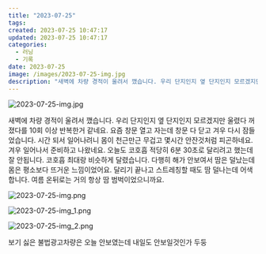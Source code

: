 ```yaml
---
title: "2023-07-25"
tags:
created: 2023-07-25 10:47:17
updated: 2023-07-25 10:47:17
categories:
  - 러닝
  - 기록
date: 2023-07-25
image: /images/2023-07-25-img.jpg
description: "새벽에 차량 경적이 울려서 깼습니다. 우리 단지인지 옆 단지인지 모르겠지만 울렸다 꺼졌다를 10회 이상 반복한거 같네요. 요즘 창문 열고 자는데 창문 다 닫고 겨우 다시 잠들었습니다. 시간 되서 일어나려니 몸이 천근만근 무겁고 몇시간 안잔것처럼 피곤하네요. 겨우 일어나서 준비하고 나왔네"
---
```


![2023-07-25-img.jpg](/images/2023-07-25-img.jpg)
 
 

새벽에 차량 경적이 울려서 깼습니다. 우리 단지인지 옆 단지인지 모르겠지만 울렸다 꺼졌다를 10회 이상 반복한거 같네요. 요즘 창문 열고 자는데 창문 다 닫고 겨우 다시 잠들었습니다. 시간 되서 일어나려니 몸이 천근만근 무겁고 몇시간 안잔것처럼 피곤하네요. 겨우 일어나서 준비하고 나왔네요.
오늘도 코호흡 적당히 6분 30초로 달리려고 했는데 잘 안됩니다. 코호흡 최대랑 비슷하게 달렸습니다. 다행히 해가 안보여서 땀은 덜났는데 몸은 평소보다 뜨거운 느낌이었어요. 달리기 끝나고 스트레칭할 때도 땀 덜나는데 어색합니다. 여름 온뒤로는 거의 항상 땀 범벅이었으니까요.

 
 ![2023-07-25-img.png](/images/2023-07-25-img.png)
 
 

 
 ![2023-07-25-img_1.png](/images/2023-07-25-img_1.png)
 
 

 
 ![2023-07-25-img_2.png](/images/2023-07-25-img_2.png)
 
 

보기 싫은 불법광고차량은 오늘 안보였는데 내일도 안보일것인가 두둥

